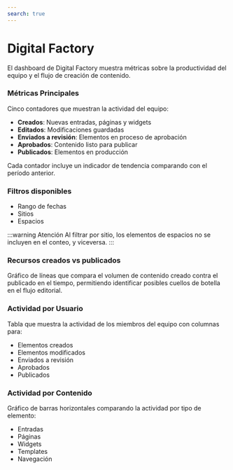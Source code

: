 ```yaml
---
search: true
---
```


# Digital Factory

El dashboard de Digital Factory muestra métricas sobre la productividad del equipo y el flujo de creación de contenido.

### Métricas Principales

Cinco contadores que muestran la actividad del equipo:
- **Creados**: Nuevas entradas, páginas y widgets
- **Editados**: Modificaciones guardadas
- **Enviados a revisión**: Elementos en proceso de aprobación
- **Aprobados**: Contenido listo para publicar
- **Publicados**: Elementos en producción

Cada contador incluye un indicador de tendencia comparando con el período anterior.

### Filtros disponibles

- Rango de fechas
- Sitios
- Espacios

:::warning Atención
Al filtrar por sitio, los elementos de espacios no se incluyen en el conteo, y viceversa.
:::

### Recursos creados vs publicados

Gráfico de líneas que compara el volumen de contenido creado contra el publicado en el tiempo, permitiendo identificar posibles cuellos de botella en el flujo editorial.

### Actividad por Usuario

Tabla que muestra la actividad de los miembros del equipo con columnas para:
- Elementos creados
- Elementos modificados
- Enviados a revisión
- Aprobados
- Publicados

### Actividad por Contenido

Gráfico de barras horizontales comparando la actividad por tipo de elemento:
- Entradas
- Páginas
- Widgets
- Templates
- Navegación